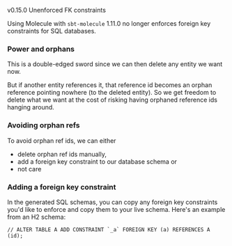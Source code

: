 v0.15.0 Unenforced FK constraints

Using Molecule with `sbt-molecule` 1.11.0 no longer enforces foreign key constraints for SQL databases.


### Power and orphans

This is a double-edged sword since we can then delete any entity we want now. 

But if another entity references it, that reference id becomes an orphan reference pointing nowhere (to the deleted entity). So we get freedom to delete what we want at the cost of risking having orphaned reference ids hanging around.


### Avoiding orphan refs

To avoid orphan ref ids, we can either 

- delete orphan ref ids manually, 
- add a foreign key constraint to our database schema or
- not care


### Adding a foreign key constraint

In the generated SQL schemas, you can copy any foreign key constraints you'd like to enforce and copy them to your live schema. Here's an example from an H2 schema: 

```
// ALTER TABLE A ADD CONSTRAINT `_a` FOREIGN KEY (a) REFERENCES A (id);
```